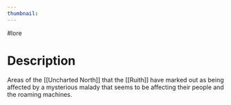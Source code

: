 ```yaml
---
thumbnail:
---
```

#lore
# Description
Areas of the [[Uncharted North]] that the [[Ruith]] have marked out as being affected by a mysterious malady that seems to be affecting their people and the roaming machines.